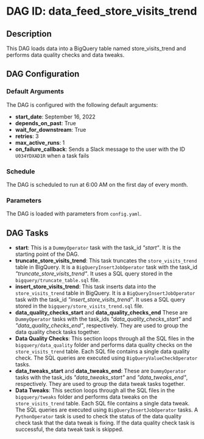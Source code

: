 # DAG ID: data_feed_store_visits_trend

## Description
This DAG loads data into a BigQuery table named store_visits_trend and performs data quality checks and data tweaks.

## DAG Configuration

### Default Arguments
The DAG is configured with the following default arguments:
- **start_date**: September 16, 2022
- **depends_on_past**: True
- **wait_for_downstream**: True
- **retries**: 3
- **max_active_runs**: 1
- **on_failure_callback**: Sends a Slack message to the user with the ID `U034YDXAD1R` when a task fails

### Schedule
The DAG is scheduled to run at 6:00 AM on the first day of every month.

### Parameters
The DAG is loaded with parameters from `config.yaml`.

## DAG Tasks
- **start**: This is a `DummyOperator` task with the task_id *"start"*. It is the starting point of the DAG.
- **truncate_store_visits_trend**: This task truncates the `store_visits_trend` table in BigQuery. It is a `BigQueryInsertJobOperator` task with the task_id *"truncate_store_visits_trend"*. It uses a SQL query stored in the `bigquery/truncate_table.sql` file.
- **insert_store_visits_trend**: This task inserts data into the `store_visits_trend` table in BigQuery. It is a `BigQueryInsertJobOperator` task with the task_id *"insert_store_visits_trend"*. It uses a SQL query stored in the `bigquery/store_visits_trend.sql` file.
- **data_quality_checks_start** and **data_quality_checks_end**
These are `DummyOperator` tasks with the task_ids *"data_quality_checks_start"* and *"data_quality_checks_end"*, respectively. They are used to group the data quality check tasks together.
- **Data Quality Checks**: This section loops through all the SQL files in the `bigquery/data_quality` folder and performs data quality checks on the `store_visits_trend` table. Each SQL file contains a single data quality check. The SQL queries are executed using `BigQueryValueCheckOperator` tasks.
- **data_tweaks_start** and **data_tweaks_end**: These are `DummyOperator` tasks with the task_ids *"data_tweaks_start"* and *"data_tweaks_end"*, respectively. They are used to group the data tweak tasks together.
- **Data Tweaks**: This section loops through all the SQL files in the `bigquery/tweaks` folder and performs data tweaks on the `store_visits_trend` table. Each SQL file contains a single data tweak. The SQL queries are executed using `BigQueryInsertJobOperator` tasks. A `PythonOperator` task is used to check the status of the data quality check task that the data tweak is fixing. If the data quality check task is successful, the data tweak task is skipped.